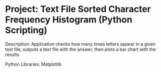# Project: Text File Sorted Character Frequency Histogram (Python Scripting)

Description: Application checks how many times letters appear in a given text file, outputs a text file with the answer, then plots a bar chart with the results

Python Libraries: Matplotlib
